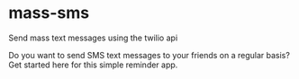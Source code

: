 # mass-sms
Send mass text messages using the twilio api

Do you want to send SMS text messages to your friends on a regular basis? Get started here for this simple reminder app.

